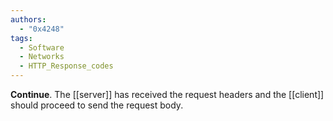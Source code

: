 ```yaml
---
authors: 
  - "0x4248"
tags:
  - Software
  - Networks
  - HTTP_Response_codes
---
```

**Continue**. The [[server]] has received the request headers and the [[client]] should proceed to send the request body.